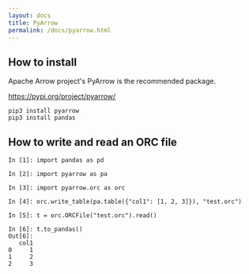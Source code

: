 ```yaml
---
layout: docs
title: PyArrow
permalink: /docs/pyarrow.html
---
```


## How to install

Apache Arrow project's PyArrow is the recommended package.

https://pypi.org/project/pyarrow/

```
pip3 install pyarrow
pip3 install pandas
```

## How to write and read an ORC file

```
In [1]: import pandas as pd

In [2]: import pyarrow as pa

In [3]: import pyarrow.orc as orc

In [4]: orc.write_table(pa.table({"col1": [1, 2, 3]}), "test.orc")

In [5]: t = orc.ORCFile("test.orc").read()

In [6]: t.to_pandas()
Out[6]:
   col1
0     1
1     2
2     3
```
